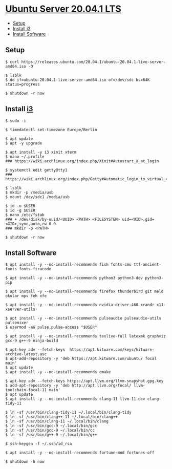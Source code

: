 # [Ubuntu Server 20.04.1 LTS](https://ubuntu.com/server)

- [Setup](#setup)
- [Install i3](#install-i3)
- [Install Software](#install-software)

## Setup

```console
$ curl https://releases.ubuntu.com/20.04.1/ubuntu-20.04.1-live-server-amd64.iso -O
```

<!-- https://wiki.archlinux.org/index.php/USB_flash_installation_medium#Using_basic_command_line_utilities -->
```console
$ lsblk
$ dd if=ubuntu-20.04.1-live-server-amd64.iso of=/dev/sdc bs=64K status=progress
```

```console
$ shutdown -r now
```

## Install [i3](https://i3wm.org/)

```console
$ sudo -i
```

```console
$ timedatectl set-timezone Europe/Berlin
```

```console
$ apt update
$ apt -y upgrade
```

```console
$ apt install -y i3 xinit xterm
$ nano ~/.profile
### https://wiki.archlinux.org/index.php/Xinit#Autostart_X_at_login
```

```console
$ systemctl edit getty@tty1
### https://wiki.archlinux.org/index.php/Getty#Automatic_login_to_virtual_console
```

```console
$ lsblk 
$ mkdir -p /media/usb
$ mount /dev/sdc1 /media/usb
```

```console
$ id -u $USER
$ id -g $USER
$ nano /etc/fstab
### + /dev/disk/by-uuid/<UUID> <PATH> <FILESYSTEM> uid=<UID>,gid=<GID>,sync,auto,rw 0 0
### mkdir -p <PATH>
```

```console
$ shutdown -r now
```

## Install Software

```console
$ apt install -y --no-install-recommends fish fonts-cmu ttf-ancient-fonts fonts-firacode
```

```console
$ apt install -y --no-install-recommends python3 python3-dev python3-pip
```

```console
$ apt install -y --no-install-recommends firefox thunderbird git meld okular mpv feh xfe
```

```console
$ apt install -y --no-install-recommends nvidia-driver-460 xrandr x11-xserver-utils
```

```console
$ apt install -y --no-install-recommends pulseaudio pulseaudio-utils pulsemixer
$ usermod -aG pulse,pulse-access "$USER"
```

```console
$ apt install -y --no-install-recommends texlive-full latexmk graphviz gcc-9 g++-9 ninja-build
```

```console
$ apt-key adv --fetch-keys  https://apt.kitware.com/keys/kitware-archive-latest.asc
$ apt-add-repository -y 'deb https://apt.kitware.com/ubuntu/ focal main'
$ apt update
$ apt install -y --no-install-recommends cmake
```

```console
$ apt-key adv --fetch-keys https://apt.llvm.org/llvm-snapshot.gpg.key
$ add-apt-repository -y 'deb http://apt.llvm.org/focal/ llvm-toolchain-focal-11 main'
$ apt update
$ apt install -y --no-install-recommends clang-11 llvm-11-dev clang-tidy-11
```

```console
$ ln -sf /usr/bin/clang-tidy-11 ~/.local/bin/clang-tidy
$ ln -sf /usr/bin/clang++-11 ~/.local/bin/clang++
$ ln -sf /usr/bin/clang-11 ~/.local/bin/clang
$ ln -sf /usr/bin/gcc-9 ~/.local/bin/gcc
$ ln -sf /usr/bin/gcc-9 ~/.local/bin/cc
$ ln -sf /usr/bin/g++-9 ~/.local/bin/g++
```

```console
$ ssh-keygen -f ~/.ssh/id_rsa
```

```console
$ apt install -y --no-install-recommends fortune-mod fortunes-off
```

```console
$ shutdown -h now
```

<!--       _
       .__(.)< (SHIBBOLEET)
        \___)   
 ~~~~~~~~~~~~~~~~~~-->
